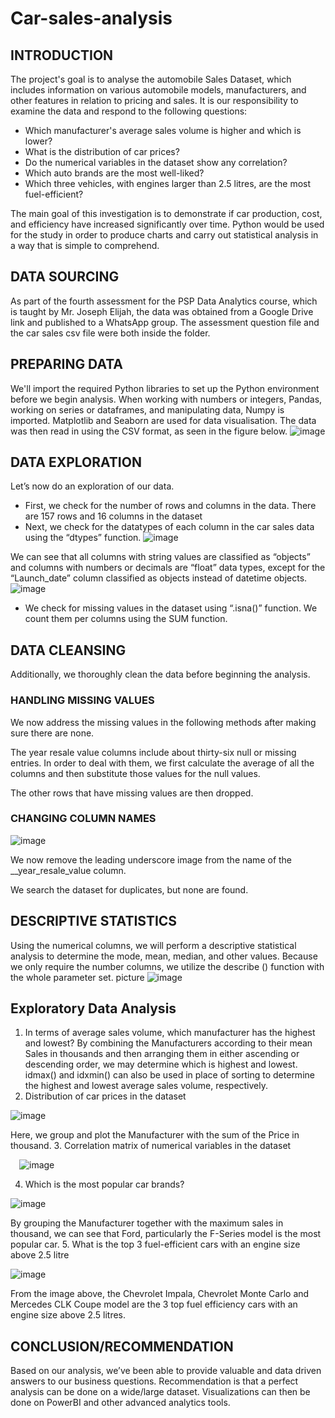 # Car-sales-analysis
## INTRODUCTION
The project's goal is to analyse the automobile Sales Dataset, which includes information on various automobile models, manufacturers, and other features in relation to pricing and sales. It is our responsibility to examine the data and respond to the following questions:

- Which manufacturer's average sales volume is higher and which is lower?
- What is the distribution of car prices?
- Do the numerical variables in the dataset show any correlation?
- Which auto brands are the most well-liked?
- Which three vehicles, with engines larger than 2.5 litres, are the most fuel-efficient?

The main goal of this investigation is to demonstrate if car production, cost, and efficiency have increased significantly over time. Python would be used for the study in order to produce charts and carry out statistical analysis in a way that is simple to comprehend.

## DATA SOURCING 
As part of the fourth assessment for the PSP Data Analytics course, which is taught by Mr. Joseph Elijah, the data was obtained from a Google Drive link and published to a WhatsApp group. The assessment question file and the car sales csv file were both inside the folder. 

## PREPARING DATA 
We'll import the required Python libraries to set up the Python environment before we begin analysis. When working with numbers or integers, Pandas, working on series or dataframes, and manipulating data, Numpy is imported. Matplotlib and Seaborn are used for data visualisation. The data was then read in using the CSV format, as seen in the figure below.
 ![image](https://github.com/user-attachments/assets/5ded4877-fe4d-4c20-ab97-0993cf602135)

## DATA EXPLORATION 
Let’s now do an exploration of our data.
- First, we check for the number of rows and columns in the data. There are 157 rows and 16 columns in the dataset
- Next, we check for the datatypes of each column in the car sales data using the “dtypes” function.
 ![image](https://github.com/user-attachments/assets/68cd909c-cfe7-4567-bc27-9d8f056da9a7)

We can see that all columns with string values are classified as “objects” and columns with numbers or decimals are “float” data types, except for the “Launch_date” column classified as objects instead of datetime objects.
 ![image](https://github.com/user-attachments/assets/b79e4195-7a63-4521-a107-cea965c4bc9e)

- We check for missing values in the dataset using “.isna()” function. We count them per columns using the SUM function.

## DATA CLEANSING
Additionally, we thoroughly clean the data before beginning the analysis.

### HANDLING MISSING VALUES
We now address the missing values in the following methods after making sure there are none. 

The year resale value columns include about thirty-six null or missing entries. In order to deal with them, we first calculate the average of all the columns and then substitute those values for the null values. 

The other rows that have missing values are then dropped.
 
### CHANGING COLUMN NAMES
 ![image](https://github.com/user-attachments/assets/a39fca76-7d5c-43d7-b84d-8b9fb3463b6e)

We now remove the leading underscore image from the name of the __year_resale_value column. 

We search the dataset for duplicates, but none are found.

## DESCRIPTIVE STATISTICS 
Using the numerical columns, we will perform a descriptive statistical analysis to determine the mode, mean, median, and other values. Because we only require the number columns, we utilize the describe () function with the whole parameter set. picture 
 ![image](https://github.com/user-attachments/assets/c48e1099-28ba-4cfe-a92b-79a00ee2dbcd)

## Exploratory Data Analysis
1.	 In terms of average sales volume, which manufacturer has the highest and lowest? 
By combining the Manufacturers according to their mean Sales in thousands and then arranging them in either ascending or descending order, we may determine which is highest and lowest. idmax() and idxmin() can also be used in place of sorting to determine the highest and lowest average sales volume, respectively. 
2.	Distribution of car prices in the dataset

 ![image](https://github.com/user-attachments/assets/9bf78df2-bdc8-40d9-8b48-36fedd840001)

Here, we group and plot the Manufacturer with the sum of the Price in thousand.
3.	Correlation matrix of numerical variables in the dataset
 
 ![image](https://github.com/user-attachments/assets/6945e941-9d10-4c04-9d38-f359c17256cf)

4.	Which is the most popular car brands?

 ![image](https://github.com/user-attachments/assets/3a54b2d4-7209-4430-a2d2-d16d7b262846)

By grouping the Manufacturer together with the maximum sales in thousand, we can see that Ford, particularly the F-Series model is the most popular car.
5.	What is the top 3 fuel-efficient cars with an engine size above 2.5 litre

 ![image](https://github.com/user-attachments/assets/bd982f5d-b917-4011-899d-4ff1e90a26f3)

From the image above, the Chevrolet Impala, Chevrolet Monte Carlo and Mercedes CLK Coupe model are the 3 top fuel efficiency cars with an engine size above 2.5 litres.

## CONCLUSION/RECOMMENDATION
Based on our analysis, we’ve been able to provide valuable and data driven answers to our business questions. Recommendation is that a perfect analysis can be done on a wide/large dataset. Visualizations can then be done on PowerBI and other advanced analytics tools.
